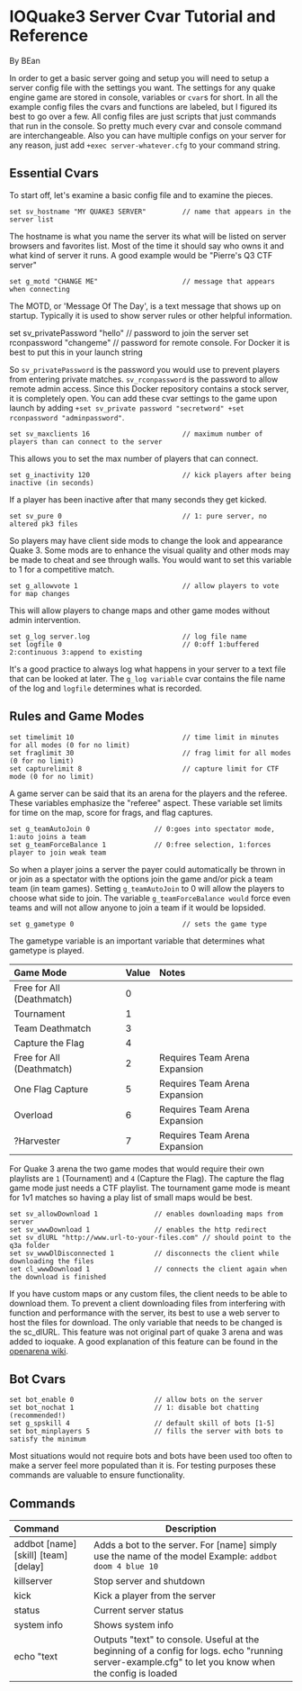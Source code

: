 # IOQuake3 Server Cvar Tutorial and Reference

By BEan

In order to get a basic server going and setup you will need to setup a server config file with the settings you want. The settings for any
quake engine game are stored in console, variables or `cvar`s for short. In all the example config files the cvars and functions are
labeled, but I figured its best to go over a few.  All config files are just scripts that just commands that run in the console. So pretty
much every cvar and console command are interchangeable. Also you can have multiple configs on your server for any reason, just add
`+exec server-whatever.cfg` to your command string.

## Essential Cvars

To start off, let's examine a basic config file and to examine the pieces.

```text
set sv_hostname "MY QUAKE3 SERVER"         // name that appears in the server list
```

The hostname is what you name the server its what will be listed on server browsers and favorites list. Most of the time it should say who
owns it and what kind of server it runs. A good example would be "Pierre's Q3 CTF server"

```text
set g_motd "CHANGE ME"                     // message that appears when connecting
```

The MOTD, or 'Message Of The Day', is a text message that shows up on startup. Typically it is used to show server rules or other helpful
information.

set sv_privatePassword "hello"             // password to join the server
set rconpassword "changeme"                // password for remote console. For Docker it is best to put this in your launch string

So `sv_privatePassword` is the password you would use to prevent players from entering private matches. `sv_rconpassword` is the password to
allow remote admin access. Since this Docker repository contains a stock server, it is completely open. You can add these cvar settings to
the game upon launch by adding `+set sv_private password "secretword" +set rconpassword "adminpassword"`.

```text
set sv_maxclients 16                       // maximum number of players than can connect to the server
```

This allows you to set the max number of players that can connect.

```text
set g_inactivity 120                       // kick players after being inactive (in seconds)
```

If a player has been inactive after that many seconds they get kicked.

```text
set sv_pure 0                              // 1: pure server, no altered pk3 files
```

So players may have client side mods to change the look and appearance Quake 3. Some mods are to enhance the visual quality and other mods
may be made to cheat and see through walls. You would want to set this variable to 1 for a competitive match.

```text
set g_allowvote 1                          // allow players to vote for map changes
```

This will allow players to change maps and other game modes without admin intervention.

```text
set g_log server.log                       // log file name
set logfile 0                              // 0:off 1:buffered 2:continuous 3:append to existing
```

It's a good practice to always log what happens in your server to a text file that can be looked at later. The `g_log variable` cvar
contains the file name of the log and `logfile` determines what is recorded.

## Rules and Game Modes

```text
set timelimit 10                           // time limit in minutes for all modes (0 for no limit)
set fraglimit 30                           // frag limit for all modes (0 for no limit)
set capturelimit 8                         // capture limit for CTF mode (0 for no limit)
```

A game server can be said that its an arena for the players and the referee. These variables emphasize the "referee" aspect. These variable
set limits for time on the map, score for frags, and flag captures.

```text
set g_teamAutoJoin 0                // 0:goes into spectator mode, 1:auto joins a team
set g_teamForceBalance 1            // 0:free selection, 1:forces player to join weak team
```

So when a player joins a server the payer could automatically be thrown in or join as a spectator with the options join the game and/or pick
a team team (in team games). Setting `g_teamAutoJoin` to 0 will allow the players to choose what side to join. The variable
`g_teamForceBalance would` force even teams and will not allow anyone to join a team if it would be lopsided.

```text
set g_gametype 0                           // sets the game type
```

The gametype variable is an important variable that determines what gametype is played.

| Game Mode                 | Value | Notes                         |
| :------------------------ | :---- | :---------------------------- |
| Free for All (Deathmatch) | 0     |                               |
| Tournament                | 1     |                               |
| Team Deathmatch           | 3     |                               |
| Capture the Flag          | 4     |                               |
| Free for All (Deathmatch) | 2     | Requires Team Arena Expansion |
| One Flag Capture          | 5     | Requires Team Arena Expansion |
| Overload                  | 6     | Requires Team Arena Expansion |
| ?Harvester                | 7     | Requires Team Arena Expansion |

For Quake 3 arena the two game modes that would require their own playlists are `1` (Tournament) and `4` (Capture the Flag). The capture the
flag game mode just needs a CTF playlist. The tournament game mode is meant for 1v1 matches so having a play list of small maps would be
best.

```text
set sv_allowDownload 1              // enables downloading maps from server
set sv_wwwDownload 1                // enables the http redirect
set sv_dlURL "http://www.url-to-your-files.com" // should point to the q3a folder
set sv_wwwDlDisconnected 1          // disconnects the client while downloading the files
set cl_wwwDownload 1                // connects the client again when the download is finished
```

If you have custom maps or any custom files, the client needs to be able to download them. To prevent a client downloading files from
interfering with function and performance with the server, its best to use a web server to host the files for download. The only variable
that needs to be changed is the sc_dlURL. This feature was not original part of quake 3 arena and was added to ioquake. A good explanation
of this feature can be found in the [openarena wiki](https://openarena.fandom.com/wiki/Manual/Automatic_downloading).

## Bot Cvars

```text
set bot_enable 0                    // allow bots on the server
set bot_nochat 1                    // 1: disable bot chatting (recommended!)
set g_spskill 4                     // default skill of bots [1-5]
set bot_minplayers 5                // fills the server with bots to satisfy the minimum
```

Most situations would not require bots and bots have been used too often to make a server feel more populated than it is. For testing
purposes these commands are valuable to ensure functionality.

## Commands

| Command                              | Description                                               |
| :----------------------------------- | --------------------------------------------------------- |
| addbot [name] [skill] [team] [delay] | Adds a bot to the server. For [name] simply use the name of the model Example: `addbot doom 4 blue 10` |
| killserver                           | Stop server and shutdown                                  |
| kick                                 | Kick a player from the server                             |
| status                               | Current server status                                     |
| system info                          | Shows system info                                         |
| echo "text                           | Outputs "text" to console. Useful at the beginning of a config for logs. echo "running server-example.cfg" to let you know when the config is loaded |
